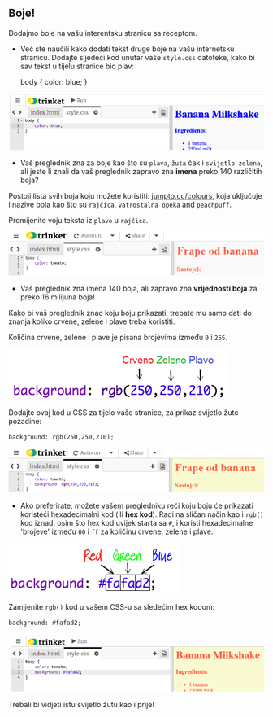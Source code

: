 ## Boje!

Dodajmo boje na vašu interentsku stranicu sa receptom.

+ Već ste naučili kako dodati tekst druge boje na vašu internetsku stranicu. Dodajte sljedeći kod unutar vaše `style.css` datoteke, kako bi sav tekst u tijelu stranice bio plav:

    body {
        color: blue;
    }
    

![screenshot](images/recipe-blue.png)

+ Vaš preglednik zna za boje kao što su `plava`, `žuta` čak i `svijetlo zelena`, ali jeste li znali da vaš preglednik zapravo zna **imena** preko 140 različitih boja?

Postoji lista svih boja koju možete koristiti: [jumpto.cc/colours](http://jumpto.cc/colours), koja uključuje i nazive boja kao što su `rajčica`, `vatrostalna opeka` and `peachpuff`.

Promijenite voju teksta iz `plavo` u `rajčica`.

![screenshot](images/recipe-tomato.png)

+ Vaš preglednik zna imena 140 boja, ali zapravo zna **vrijednosti boja** za preko 16 milijuna boja!

Kako bi vaš preglednik znao koju boju prikazati, trebate mu samo dati do znanja koliko crvene, zelene i plave treba koristiti.

Količina crvene, zelene i plave je pisana brojevima između `0` i `255`.

![screenshot](images/recipe-rgb-img.png)

Dodajte ovaj kod u CSS za tijelo vaše stranice, za prikaz svijetlo žute pozadine:

    background: rgb(250,250,210);
    

![screenshot](images/recipe-rgb.png)

+ Ako preferirate, možete vašem pregledniku reći koju boju će prikazati koristeći hexadecimalni kod (ili **hex kod**). Radi na sličan način kao i `rgb()` kod iznad, osim što hex kod uvijek starta sa `#`, i koristi hexadecimalne 'brojeve' između `00` i `ff` za količinu crvene, zelene i plave.

![screenshot](images/recipe-hex-img.png)

Zamijenite `rgb()` kod u vašem CSS-u sa sledećim hex kodom:

    background: #fafad2;
    

![screenshot](images/recipe-hex.png)

Trebali bi vidjeti istu svijetlo žutu kao i prije!
